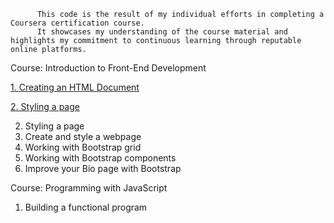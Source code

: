           This code is the result of my individual efforts in completing a Coursera certification course. 
          It showcases my understanding of the course material and highlights my commitment to continuous learning through reputable online platforms.


Course: Introduction to Front-End Development

[1. Creating an HTML Document](./folder_name/file_inside_folder.extension)

[2. Styling a page](./folder_name/file_inside_folder.extension)


2. Styling a page
3. Create and style a webpage
4. Working with Bootstrap grid
5. Working with Bootstrap components
6. Improve your Bio page with Bootstrap

Course: Programming with JavaScript
1. Building a functional program

